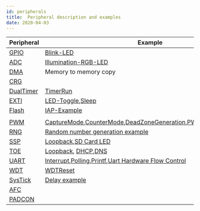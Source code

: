 ```yaml
---
id: peripherals
title:  Peripheral description and examples
date: 2020-04-03
---
```


|Peripheral                                                                           | Example                                                                          |
|-------------------------------------------------------------------------------------|----------------------------------------------------------------------------------|
|[GPIO](../W7500/Peripherals-internal/gpio.md)          |[Blink-LED](../W7500/Peripherals-internal/blink-led.md)|
|[ADC](../W7500/Peripherals-internal/adc.md)            |[Illumination-RGB-LED](../W7500/Peripherals-internal/illumination-sensor.md)                                                          | 
|[DMA](../W7500/Peripherals-internal/dma.md)            |Memory to memory copy|
|[CRG](../W7500/Peripherals-internal/crg.md)            |     |
|[DualTimer](../W7500/Peripherals-internal/dualtimer.md)|[TimerRun](../W7500/Peripherals-internal/timerrun.md)|
|[EXTI](../W7500/Peripherals-internal/exti.md)          |[LED-Toggle](../W7500/Peripherals-internal/led-toggle.md),[Sleep](../W7500/Peripherals-internal/sleep.md)|
|[Flash](../W7500/Peripherals-internal/flash.md)        |[IAP-Example](../W7500/Peripherals-internal/IAP-Example.md)|
|<!--[I2C](../W7500/Peripherals-internal/i2c.md)-->            |<!--[Default](../W7500/Peripherals-internal/init.md),[EEPROM-24LS02](../W7500/Peripherals-internal/eeprom.md),[Temperature LM75](../W7500/Peripherals-internal/lm75-temperature.md)-->|
|[PWM](../W7500/Peripherals-internal/pwm.md)            |[CaptureMode](../W7500/Peripherals-internal/capturemode.md),[CounterMode](../W7500/Peripherals-internal/countermode.md),[DeadZoneGeneration](../W7500/Peripherals-internal/deadzonegeneration.md),[PWMOutput](../W7500/Peripherals-internal/pwmoutput.md),[TimerMode](../W7500/Peripherals-internal/timermode.md)|
|[RNG](../W7500/Peripherals-internal/rng.md)            |[Random number generation example](../W7500/Peripherals-internal/rng-ex.md)|
|[SSP](../W7500/Peripherals-internal/ssp.md)            |[Loopback](../W7500/Peripherals-internal/Loopback.md),[SD Card LED](../W7500/Peripherals-internal/SD-Card-LED.md)|
|[TOE](../W7500/Peripherals-internal/toe.md)            |[Loopback](../W7500/Peripherals-internal/Loopback.md), [DHCP](../W7500/Peripherals-internal/dhcpclient.md),[DNS](../W7500/Peripherals-internal/dnsclient.md)|
|[UART](../W7500/Peripherals-internal/uart.md)          |[Interrupt](../W7500/Peripherals-internal/inter.md),[Polling](../W7500/Peripherals-internal/polling.md),[Printf](../W7500/Peripherals-internal/printf.md),[Uart Hardware Flow Control](../W7500/Peripherals-internal/flowcontrol.md)|
|[WDT](../W7500/Peripherals-internal/wdt.md)            |[WDTReset](../W7500/Peripherals-internal/wdtreset.md)|
|[SysTick](../W7500/Peripherals-internal/systick.md)    | [Delay example](../W7500/Peripherals-internal/delay.md)|
|[AFC](../W7500/Peripherals-internal/afc.md)            |     |
|[PADCON](../W7500/Peripherals-internal/padcon.md)      |     |
